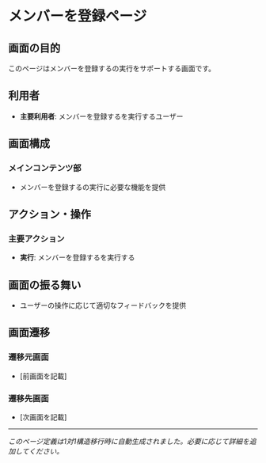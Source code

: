 # メンバーを登録ページ

## 画面の目的
このページはメンバーを登録するの実行をサポートする画面です。

## 利用者
- **主要利用者**: メンバーを登録するを実行するユーザー

## 画面構成

### メインコンテンツ部
- メンバーを登録するの実行に必要な機能を提供

## アクション・操作

### 主要アクション
- **実行**: メンバーを登録するを実行する

## 画面の振る舞い
- ユーザーの操作に応じて適切なフィードバックを提供

## 画面遷移

### 遷移元画面
- [前画面を記載]

### 遷移先画面
- [次画面を記載]

---
*このページ定義は1対1構造移行時に自動生成されました。必要に応じて詳細を追加してください。*
